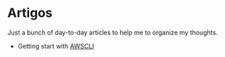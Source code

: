 # Artigos

Just a bunch of day-to-day articles to help me to organize my thoughts.

- Getting start with [AWSCLI](https://github.com/RodrigoJimmy/artigos/blob/master/awscli.md)
